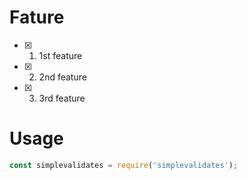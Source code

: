 # Fature

- [x] 1. 1st feature
- [x] 2. 2nd feature
- [x] 3. 3rd feature

# Usage

```js
const simplevalidates = require('simplevalidates');
```